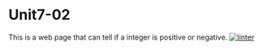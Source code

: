 # Unit7-02
This is a web page that can tell if a integer is positive or negative.
[![linter](https://github.com/Abbey-Gilliland/Unit7-02/workflows/linter/badge.svg)](https://github.com/marketplace/actions/super-linter)
